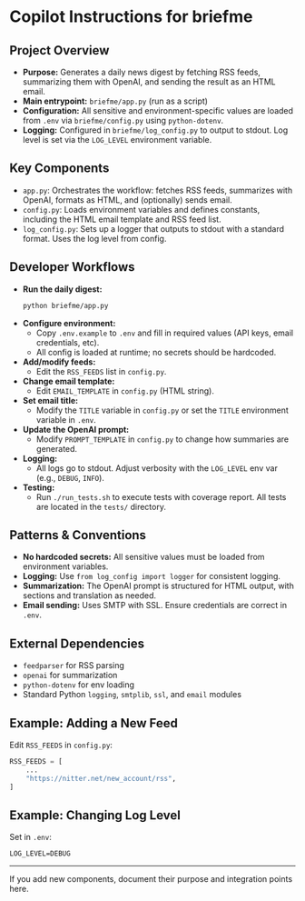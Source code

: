 # Copilot Instructions for briefme

## Project Overview
- **Purpose:** Generates a daily news digest by fetching RSS feeds, summarizing them with OpenAI, and sending the result as an HTML email.
- **Main entrypoint:** `briefme/app.py` (run as a script)
- **Configuration:** All sensitive and environment-specific values are loaded from `.env` via `briefme/config.py` using `python-dotenv`.
- **Logging:** Configured in `briefme/log_config.py` to output to stdout. Log level is set via the `LOG_LEVEL` environment variable.

## Key Components
- `app.py`: Orchestrates the workflow: fetches RSS feeds, summarizes with OpenAI, formats as HTML, and (optionally) sends email.
- `config.py`: Loads environment variables and defines constants, including the HTML email template and RSS feed list.
- `log_config.py`: Sets up a logger that outputs to stdout with a standard format. Uses the log level from config.

## Developer Workflows
- **Run the daily digest:**
  ```sh
  python briefme/app.py
  ```
- **Configure environment:**
  - Copy `.env.example` to `.env` and fill in required values (API keys, email credentials, etc).
  - All config is loaded at runtime; no secrets should be hardcoded.
- **Add/modify feeds:**
  - Edit the `RSS_FEEDS` list in `config.py`.
- **Change email template:**
  - Edit `EMAIL_TEMPLATE` in `config.py` (HTML string).
- **Set email title:**
  - Modify the `TITLE` variable in `config.py` or set the `TITLE` environment variable in `.env`.
- **Update the OpenAI prompt:**
  - Modify `PROMPT_TEMPLATE` in `config.py` to change how summaries are generated.
- **Logging:**
  - All logs go to stdout. Adjust verbosity with the `LOG_LEVEL` env var (e.g., `DEBUG`, `INFO`).
- **Testing:**
  - Run `./run_tests.sh` to execute tests with coverage report. All tests are located in the `tests/` directory.

## Patterns & Conventions
- **No hardcoded secrets:** All sensitive values must be loaded from environment variables.
- **Logging:** Use `from log_config import logger` for consistent logging.
- **Summarization:** The OpenAI prompt is structured for HTML output, with sections and translation as needed.
- **Email sending:** Uses SMTP with SSL. Ensure credentials are correct in `.env`.

## External Dependencies
- `feedparser` for RSS parsing
- `openai` for summarization
- `python-dotenv` for env loading
- Standard Python `logging`, `smtplib`, `ssl`, and `email` modules

## Example: Adding a New Feed
Edit `RSS_FEEDS` in `config.py`:
```python
RSS_FEEDS = [
    ...
    "https://nitter.net/new_account/rss",
]
```

## Example: Changing Log Level
Set in `.env`:
```
LOG_LEVEL=DEBUG
```


---
If you add new components, document their purpose and integration points here.
